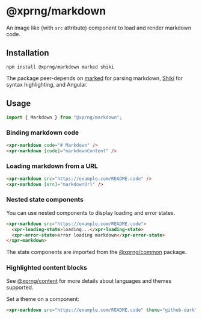 # @xprng/markdown

An image like (with `src` attribute) component to load and render markdown code.

## Installation

```shell
npm install @xprng/markdown marked shiki
```

The package peer-depends on [marked](https://marked.js.org/) for parsing
markdown, [Shiki](https://shiki.style/) for syntax highlighting, and Angular.

## Usage

```typescript
import { Markdown } from "@xprng/markdown";
```

### Binding markdown code

```html
<xpr-markdown code="# Markdown" />
<xpr-markdown [code]="markdownContent" />
```

### Loading markdown from a URL

```html
<xpr-markdown src="https://example.com/README.code" />
<xpr-markdown [src]="markdownUrl" />
```

### Nested state components

You can use nested components to display loading and error states.

```html
<xpr-markdown src="https://example.com/README.code">
  <xpr-loading-state>loading...</xpr-loading-state>
  <xpr-error-state>error loading markdown</xpr-error-state>
</xpr-markdown>
```

The state components are imported from the [@xprng/common](../common/README.md)
package.

### Highlighted content blocks

See [@xprng/content](../code/README.md) for more details about languages and
themes supported.

Set a theme on a component:

```html
<xpr-markdown src="https://example.com/README.code" theme="github-dark" />
```
